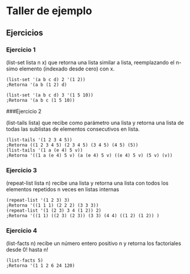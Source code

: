 # Taller de ejemplo

## Ejercicios

### Ejercicio 1

(list-set lista n x) que retorna una lista similar a lista, reemplazando el n-simo elemento
(indexado desde cero) con x.
```racket
(list-set '(a b c d) 2 '(1 2))
;Retorna '(a b (1 2) d)

(list-set '(a b c d) 3 '(1 5 10))
;Retorna '(a b c (1 5 10))
```

###Ejercicio 2

(list-tails lista) que recibe como parámetro una lista y retorna una lista de todas las sublistas
de elementos consecutivos en lista.

```racket
(list-tails '(1 2 3 4 5))
;Retorna ((1 2 3 4 5) (2 3 4 5) (3 4 5) (4 5) (5))
(list-tails '(1 a (e 4) 5 v))
;Retorna '((1 a (e 4) 5 v) (a (e 4) 5 v) ((e 4) 5 v) (5 v) (v))
```
### Ejercicio 3

(repeat-list lista n) recibe una lista y retorna una lista con todos los elementos repetidos n veces en listas internas

```racket
(repeat-list '(1 2 3) 3)
;Retorna '((1 1 1) (2 2 2) (3 3 3))
(repeat-list '(1 (2 3) 3 4 (1 2)) 2)
;Retorna '((1 1) ((2 3) (2 3)) (3 3) (4 4) ((1 2) (1 2)) )
```

### Ejercicio 4
(list-facts n) recibe un número entero positivo n y retorna los factoriales desde 0! hasta n!

```racket
(list-facts 5)
;Retorna '(1 1 2 6 24 120)
```



